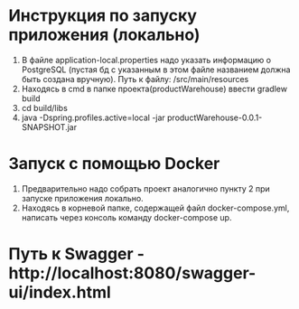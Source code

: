 # Инструкция по запуску приложения (локально)

1. В файле application-local.properties надо указать информацию о PostgreSQL
   (пустая бд с указанным в этом файле названием должна быть создана вручную).
   Путь к файлу: /src/main/resources
2. Находясь в cmd в папке проекта(productWarehouse) ввести gradlew build
3. cd build/libs
4. java -Dspring.profiles.active=local -jar productWarehouse-0.0.1-SNAPSHOT.jar

# Запуск с помощью Docker
1. Предварительно надо собрать проект аналогично пункту 2 при запуске приложения локально.
2. Находясь в корневой папке, содержащей файл docker-compose.yml, написать через консоль команду docker-compose up.

# Путь к Swagger - http://localhost:8080/swagger-ui/index.html